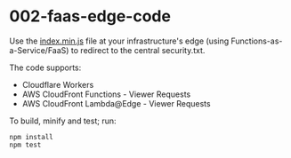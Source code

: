 # 002-faas-edge-code

Use the [index.min.js](index.min.js) file at your infrastructure's edge (using Functions-as-a-Service/FaaS) to redirect to the central security.txt.

The code supports:
- Cloudflare Workers
- AWS CloudFront Functions - Viewer Requests
- AWS CloudFront Lambda@Edge - Viewer Requests

To build, minify and test; run:
```
npm install
npm test
```
